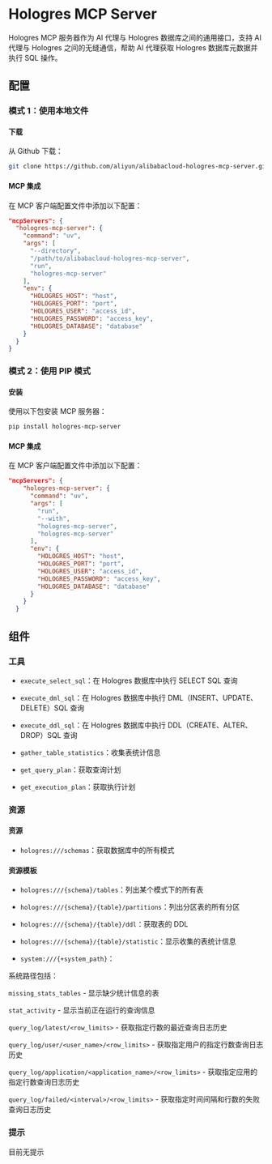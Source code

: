 # Hologres MCP Server

Hologres MCP 服务器作为 AI 代理与 Hologres 数据库之间的通用接口，支持 AI 代理与 Hologres 之间的无缝通信，帮助 AI 代理获取 Hologres 数据库元数据并执行 SQL 操作。

## 配置

### 模式 1：使用本地文件

#### 下载

从 Github 下载：

```bash
git clone https://github.com/aliyun/alibabacloud-hologres-mcp-server.git
```

#### MCP 集成

在 MCP 客户端配置文件中添加以下配置：
```json
"mcpServers": {
  "hologres-mcp-server": {
    "command": "uv",
    "args": [
      "--directory",
      "/path/to/alibabacloud-hologres-mcp-server",
      "run",
      "hologres-mcp-server"
    ],
    "env": {
      "HOLOGRES_HOST": "host",
      "HOLOGRES_PORT": "port",
      "HOLOGRES_USER": "access_id",
      "HOLOGRES_PASSWORD": "access_key",
      "HOLOGRES_DATABASE": "database"
    }
  }
}
```

### 模式 2：使用 PIP 模式

#### 安装

使用以下包安装 MCP 服务器：

```bash
pip install hologres-mcp-server
```

#### MCP 集成

在 MCP 客户端配置文件中添加以下配置：

```json
"mcpServers": {
    "hologres-mcp-server": {
      "command": "uv",
      "args": [
        "run",
        "--with",
        "hologres-mcp-server",
        "hologres-mcp-server"
      ],
      "env": {
        "HOLOGRES_HOST": "host",
        "HOLOGRES_PORT": "port",
        "HOLOGRES_USER": "access_id",
        "HOLOGRES_PASSWORD": "access_key",
        "HOLOGRES_DATABASE": "database"
      }
    }
  }
```

## 组件

### 工具

- `execute_select_sql`：在 Hologres 数据库中执行 SELECT SQL 查询

- `execute_dml_sql`：在 Hologres 数据库中执行 DML（INSERT、UPDATE、DELETE）SQL 查询

- `execute_ddl_sql`：在 Hologres 数据库中执行 DDL（CREATE、ALTER、DROP）SQL 查询

- `gather_table_statistics`：收集表统计信息

- `get_query_plan`：获取查询计划

- `get_execution_plan`：获取执行计划

### 资源

#### 资源

- `hologres:///schemas`：获取数据库中的所有模式

#### 资源模板

- `hologres:///{schema}/tables`：列出某个模式下的所有表

- `hologres:///{schema}/{table}/partitions`：列出分区表的所有分区

- `hologres:///{schema}/{table}/ddl`：获取表的 DDL

- `hologres:///{schema}/{table}/statistic`：显示收集的表统计信息

- `system:///{+system_path}`：

系统路径包括：

`missing_stats_tables` - 显示缺少统计信息的表

`stat_activity` - 显示当前正在运行的查询信息

`query_log/latest/<row_limits>` - 获取指定行数的最近查询日志历史

`query_log/user/<user_name>/<row_limits>` - 获取指定用户的指定行数查询日志历史

`query_log/application/<application_name>/<row_limits>` - 获取指定应用的指定行数查询日志历史

`query_log/failed/<interval>/<row_limits>` - 获取指定时间间隔和行数的失败查询日志历史

### 提示

目前无提示